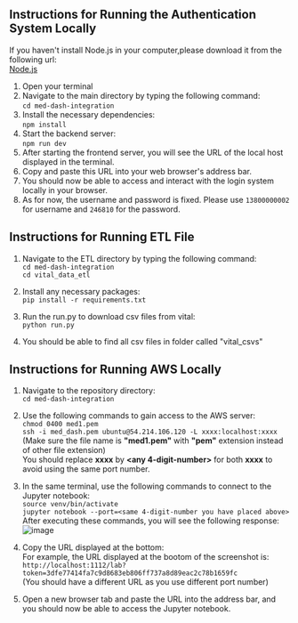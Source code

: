## Instructions for Running the Authentication System Locally
If you haven't install Node.js in your computer,please download it from the following url:<br>
[Node.js](https://nodejs.org/en/download)

1. Open your terminal<br> 
2. Navigate to the main directory by typing the following command:<br>
```cd med-dash-integration```
3. Install the necessary dependencies:<br>
```npm install```
4. Start the backend server:<br>
```npm run dev```
5. After starting the frontend server, you will see the URL of the local host displayed in the terminal.<br>
6. Copy and paste this URL into your web browser's address bar.<br>
7. You should now be able to access and interact with the login system locally in your browser.
8. As for now, the username and password is fixed. Please use ```13800000002``` for username and ```246810``` for the password.

## Instructions for Running ETL File
1. Navigate to the ETL directory by typing the following command:<br>
```cd med-dash-integration```<br>
```cd vital_data_etl```<br>

2. Install any necessary packages:<br>
```pip install -r requirements.txt```

3. Run the run.py to download csv files from vital:<br>
```python run.py```

4. You should be able to find all csv files in folder called "vital_csvs"

## Instructions for Running AWS Locally

1. Navigate to the repository directory: <br>
```cd med-dash-integration```<br>

2. Use the following commands to gain access to the AWS server:<br>
``` chmod 0400 med1.pem ``` <br>
``` ssh -i med_dash.pem ubuntu@54.214.106.120 -L xxxx:localhost:xxxx ``` <br>
(Make sure the file name is **"med1.pem"** with **"pem"** extension instead of other file extension)<br>
You should replace **xxxx** by **<any 4-digit-number>** for both **xxxx** to avoid using the same port number.

3. In the same terminal, use the following commands to connect to the Jupyter notebook:<br>
``` source venv/bin/activate ``` <br>
``` jupyter notebook --port=<same 4-digit-number you have placed above> ```<br>
After executing these commands, you will see the following response:<br>
![image](https://github.com/PatrickTangwen/med-dash-integration/assets/102566928/ccc26df0-97e3-444e-9300-613a13ac4d0f)

4. Copy the URL displayed at the bottom:<br>
For example, the URL displayed at the bootom of the screenshot is:<br>
```http://localhost:1112/lab?token=3dfe77414fa7c9d8683eb806ff737a8d89eac2c78b1659fc``` <br>
(You should have a different URL as you use different port number)

5. Open a new browser tab and paste the URL into the address bar, and you should now be able to access the Jupyter notebook.<br>
